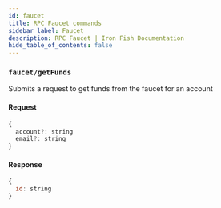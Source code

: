 ```yaml
---
id: faucet
title: RPC Faucet commands
sidebar_label: Faucet
description: RPC Faucet | Iron Fish Documentation
hide_table_of_contents: false
---
```


### `faucet/getFunds`

Submits a request to get funds from the faucet for an account

#### Request

```js
{
  account?: string
  email?: string 
}
```

#### Response

```js
{
  id: string
}
```
